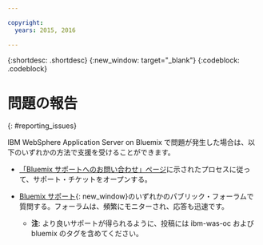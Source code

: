 ```yaml
---

copyright:
  years: 2015, 2016

---
```


{:shortdesc: .shortdesc}
{:new_window: target="_blank"}
{:codeblock: .codeblock}

# 問題の報告
{: #reporting_issues}

IBM WebSphere Application Server on Bluemix で問題が発生した場合は、以下のいずれかの方法で支援を受けることができます。

* [「Bluemix サポートへのお問い合わせ」ページ](../..//support/index.html#contacting-support)に示されたプロセスに従って、サポート・チケットをオープンする。
* [Bluemix サポート](https://developer.ibm.com/bluemix/support/){: new_window}のいずれかのパブリック・フォーラムで質問する。フォーラムは、頻繁にモニターされ、応答も迅速です。

  * **注**: より良いサポートが得られるように、投稿には ibm-was-oc および bluemix のタグを含めてください。
